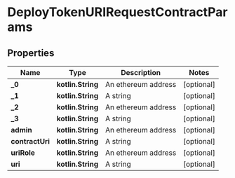 
# DeployTokenURIRequestContractParams

## Properties
Name | Type | Description | Notes
------------ | ------------- | ------------- | -------------
**_0** | **kotlin.String** | An ethereum address |  [optional]
**_1** | **kotlin.String** | A string |  [optional]
**_2** | **kotlin.String** | An ethereum address |  [optional]
**_3** | **kotlin.String** | A string |  [optional]
**admin** | **kotlin.String** | An ethereum address |  [optional]
**contractUri** | **kotlin.String** | A string |  [optional]
**uriRole** | **kotlin.String** | An ethereum address |  [optional]
**uri** | **kotlin.String** | A string |  [optional]



